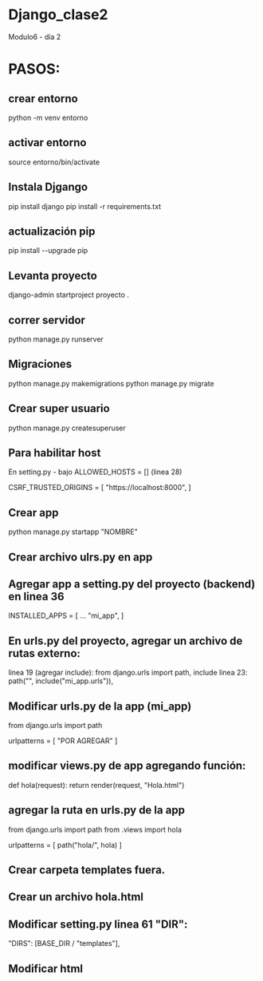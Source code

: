 # Django_clase2
Modulo6 - día 2

# PASOS: 
## crear entorno 
python -m venv entorno 

## activar entorno 
source entorno/bin/activate  

## Instala Djgango 
pip install django 
pip install -r requirements.txt

## actualización pip 
pip install --upgrade pip

## Levanta proyecto 
django-admin startproject proyecto .

## correr servidor 
python manage.py runserver 

## Migraciones 
python manage.py makemigrations 
python manage.py migrate

## Crear super usuario
python manage.py createsuperuser

## Para habilitar host
En setting.py - bajo ALLOWED_HOSTS = [] (linea 28)

CSRF_TRUSTED_ORIGINS = [
    "https://localhost:8000",
]

## Crear app 
python manage.py startapp "NOMBRE"

## Crear archivo ulrs.py en app
## Agregar app a setting.py del proyecto (backend) en linea 36
INSTALLED_APPS = [
    ...
    "mi_app",
]

## En urls.py del proyecto, agregar un archivo de rutas externo:
linea 19 (agregar include): from django.urls import path, include
linea 23: path("", include("mi_app.urls")),

## Modificar urls.py de la app (mi_app)
from django.urls import path

urlpatterns = [
    "POR AGREGAR"
]

## modificar views.py de app agregando función:
def hola(request):
    return render(request, "Hola.html")

## agregar la ruta en urls.py de la app
from django.urls import path
from .views import hola

urlpatterns = [
    path("hola/", hola)
]

## Crear carpeta templates fuera.
## Crear un archivo hola.html
## Modificar setting.py linea 61 "DIR":
"DIRS": [BASE_DIR / "templates"],

## Modificar html
